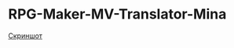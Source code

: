 # RPG-Maker-MV-Translator-Mina

[Скриншот](https://pair.casualmods.net/images/dwm%202017-10-27%2002-39-45-15.jpg)

